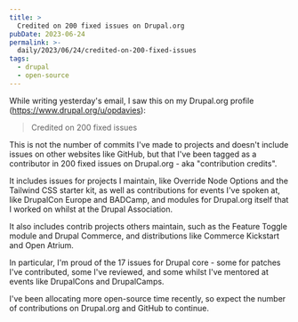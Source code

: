 ```yaml
---
title: >
  Credited on 200 fixed issues on Drupal.org
pubDate: 2023-06-24
permalink: >-
  daily/2023/06/24/credited-on-200-fixed-issues
tags:
  - drupal
  - open-source
---
```


While writing yesterday's email, I saw this on my Drupal.org profile (https://www.drupal.org/u/opdavies):

> Credited on 200 fixed issues

This is not the number of commits I've made to projects and doesn't include issues on other websites like GitHub, but that I've been tagged as a contributor in 200 fixed issues on Drupal.org - aka "contribution credits".

It includes issues for projects I maintain, like Override Node Options and the Tailwind CSS starter kit, as well as contributions for events I've spoken at, like DrupalCon Europe and BADCamp, and modules for Drupal.org itself that I worked on whilst at the Drupal Association.

It also includes contrib projects others maintain, such as the Feature Toggle module and Drupal Commerce, and distributions like Commerce Kickstart and Open Atrium.

In particular, I'm proud of the 17 issues for Drupal core - some for patches I've contributed, some I've reviewed, and some whilst I've mentored at events like DrupalCons and DrupalCamps.

I've been allocating more open-source time recently, so expect the number of contributions on Drupal.org and GitHub to continue.
